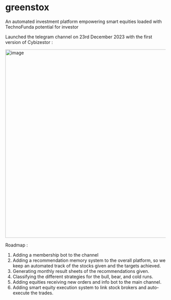# greenstox
An automated investment platform empowering smart equities loaded with TechnoFunda potential for investor

Launched the telegram channel on 23rd December 2023 with the first version of Cybizestor : 

<img width="591" alt="image" src="https://github.com/cybiz-tva/greenstox/assets/49467492/45c9cf19-8692-4241-b648-4e2a45af4b11">

Roadmap : 
1. Adding a membership bot to the channel
2. Adding a recommendation memory system to the overall platform, so we keep an automated track of the stocks given and the targets achieved.
3. Generating monthly result sheets of the recommendations given.
4. Classifying the different strategies for the bull, bear, and cold runs.
5. Adding equities receiving new orders and info bot to the main channel.
6. Adding smart equity execution system to link stock brokers and auto-execute the trades.

